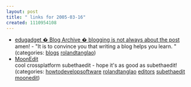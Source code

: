 ```yaml
---
layout: post
title: " links for 2005-03-16"
created: 1110954108
---
```

<ul class="delicious">
	<li>
		<div class="delicious-link"><a href="http://www.edugadget.com/2005/03/14/blogging-is-not-always-about-the-post/">edugadget � Blog Archive � blogging is not always about the post</a></div>
		<div class="delicious-extended">amen! - "It is to convince you that writing a blog helps you learn. "</div>
		<div class="delicious-categories">(categories: <a href="http://del.icio.us/rtanglao/blogs">blogs</a> <a href="http://del.icio.us/rtanglao/rolandtanglao">rolandtanglao</a>)</div>
	</li>
	<li>
		<div class="delicious-link"><a href="http://moonedit.com/indexen.htm">MoonEdit</a></div>
		<div class="delicious-extended">cool crossplatform subethaedit - hope it's as good as subethaedit!</div>
		<div class="delicious-categories">(categories: <a href="http://del.icio.us/rtanglao/howtodevelopsoftware">howtodevelopsoftware</a> <a href="http://del.icio.us/rtanglao/rolandtanglao">rolandtanglao</a> <a href="http://del.icio.us/rtanglao/editors">editors</a> <a href="http://del.icio.us/rtanglao/subethaedit">subethaedit</a> <a href="http://del.icio.us/rtanglao/moonedit">moonedit</a>)</div>
	</li>
</ul>


